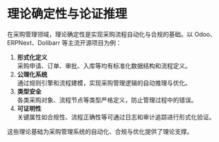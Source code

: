 # 理论确定性与论证推理

在采购管理领域，理论确定性是实现采购流程自动化与合规的基础。以 Odoo、ERPNext、Dolibarr 等主流开源项目为例：

1. **形式化定义**  
   采购申请、订单、审批、入库等均有标准化数据结构和流程定义。
2. **公理化系统**  
   通过规则引擎和流程建模，实现采购管理逻辑的自动推理与优化。
3. **类型安全**  
   各类采购对象、流程节点等类型严格定义，防止管理过程中的错误。
4. **可证明性**  
   关键属性如合规性、流程正确性等可通过日志和审计追踪进行形式化验证。

这些理论基础为采购管理系统的自动化、合规与优化提供了理论支撑。
